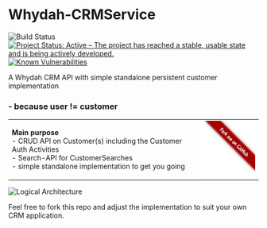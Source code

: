 # Whydah-CRMService



![Build Status](https://jenkins.capraconsulting.no/buildStatus/icon?job=Whydah-CRMService) [![Project Status: Active – The project has reached a stable, usable state and is being actively developed.](http://www.repostatus.org/badges/latest/active.svg)](http://www.repostatus.org/#active)  [![Known Vulnerabilities](https://snyk.io/test/github/Cantara/Whydah-CRMService/badge.svg)](https://snyk.io/test/github/Cantara/Whydah-CRMService)

A Whydah CRM API with simple standalone persistent customer implementation 

### - because user != customer

<table>
    <tr>
        <td>
<b>Main purpose</b><br/>
- CRUD API on Customer(s) including the Customer Auth Activities<br/>
- Search-API for CustomerSearches<br/>
- simple standalone implementation to get you going<br/>
        </td>
        <td>
<img src="https://raw.githubusercontent.com/Cantara/Whydah/master/images/forkme_right_red_aa0000.png">
        </td>
    </tr>
</table>


 
![Logical Architecture](https://raw.githubusercontent.com/Cantara/Whydah-CustomerService/master/images/Whydah-CS-Logical-Architecture.png)

Feel free to fork this repo and adjust the implementation to suit your own CRM application.



